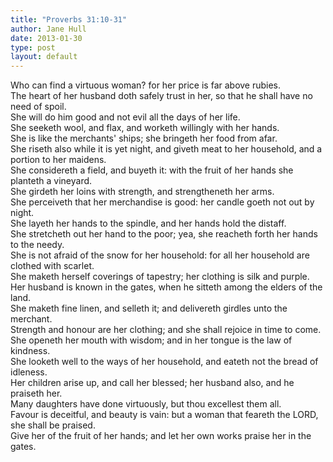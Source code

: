 ```yaml
---
title: "Proverbs 31:10-31"
author: Jane Hull
date: 2013-01-30
type: post
layout: default
---
```


Who can find a virtuous woman? for her price is far above rubies.  
The heart of her husband doth safely trust in her, so that he shall have no need of spoil.  
She will do him good and not evil all the days of her life.  
She seeketh wool, and flax, and worketh willingly with her hands.  
She is like the merchants' ships; she bringeth her food from afar.  
She riseth also while it is yet night, and giveth meat to her household, and a portion to her maidens.  
She considereth a field, and buyeth it: with the fruit of her hands she planteth a vineyard.  
She girdeth her loins with strength, and strengtheneth her arms.  
She perceiveth that her merchandise is good: her candle goeth not out by night.  
She layeth her hands to the spindle, and her hands hold the distaff.  
She stretcheth out her hand to the poor; yea, she reacheth forth her hands to the needy.  
She is not afraid of the snow for her household: for all her household are clothed with scarlet.  
She maketh herself coverings of tapestry; her clothing is silk and purple.  
Her husband is known in the gates, when he sitteth among the elders of the land.  
She maketh fine linen, and selleth it; and delivereth girdles unto the merchant.  
Strength and honour are her clothing; and she shall rejoice in time to come.  
She openeth her mouth with wisdom; and in her tongue is the law of kindness.  
She looketh well to the ways of her household, and eateth not the bread of idleness.  
Her children arise up, and call her blessed; her husband also, and he praiseth her.  
Many daughters have done virtuously, but thou excellest them all.  
Favour is deceitful, and beauty is vain: but a woman that feareth the LORD, she shall be praised.  
Give her of the fruit of her hands; and let her own works praise her in the gates.  